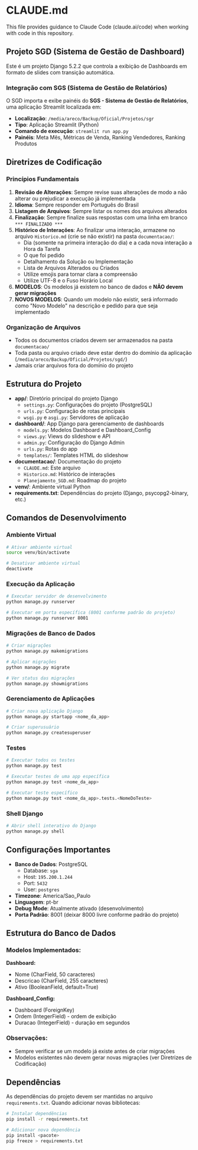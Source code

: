 # CLAUDE.md

This file provides guidance to Claude Code (claude.ai/code) when working with code in this repository.

## Projeto SGD (Sistema de Gestão de Dashboard)

Este é um projeto Django 5.2.2 que controla a exibição de Dashboards em formato de slides com transição automática.

### Integração com SGS (Sistema de Gestão de Relatórios)

O SGD importa e exibe painéis do **SGS - Sistema de Gestão de Relatórios**, uma aplicação Streamlit localizada em:
- **Localização**: `/media/areco/Backup/Oficial/Projetos/sgr`
- **Tipo**: Aplicação Streamlit (Python)
- **Comando de execução**: `streamlit run app.py`
- **Painéis**: Meta Mês, Métricas de Venda, Ranking Vendedores, Ranking Produtos

## Diretrizes de Codificação

### Princípios Fundamentais

1. **Revisão de Alterações**: Sempre revise suas alterações de modo a não alterar ou prejudicar a execução já implementada
2. **Idioma**: Sempre responder em Português do Brasil
3. **Listagem de Arquivos**: Sempre listar os nomes dos arquivos alterados
4. **Finalização**: Sempre finalize suas respostas com uma linha em branco `*** FINALIZADO ***`
5. **Histórico de Interações**: Ao finalizar uma interação, armazene no arquivo `Historico.md` (crie se não existir) na pasta `documentacao/`:
   - Dia (somente na primeira interação do dia) e a cada nova interação a Hora da Tarefa
   - O que foi pedido
   - Detalhamento da Solução ou Implementação
   - Lista de Arquivos Alterados ou Criados
   - Utilize emojis para tornar clara a compreensão
   - Utilize UTF-8 e o Fuso Horário Local
6. **MODELOS**: Os modelos já existem no banco de dados e **NÃO devem gerar migrações**
7. **NOVOS MODELOS**: Quando um modelo não existir, será informado como "Novo Modelo" na descrição e pedido para que seja implementado

### Organização de Arquivos

- Todos os documentos criados devem ser armazenados na pasta `documentacao/`
- Toda pasta ou arquivo criado deve estar dentro do domínio da aplicação (`/media/areco/Backup/Oficial/Projetos/sgd/`)
- Jamais criar arquivos fora do domínio do projeto

## Estrutura do Projeto

- **app/**: Diretório principal do projeto Django
  - `settings.py`: Configurações do projeto (PostgreSQL)
  - `urls.py`: Configuração de rotas principais
  - `wsgi.py` e `asgi.py`: Servidores de aplicação
- **dashboard/**: App Django para gerenciamento de dashboards
  - `models.py`: Modelos Dashboard e Dashboard_Config
  - `views.py`: Views do slideshow e API
  - `admin.py`: Configuração do Django Admin
  - `urls.py`: Rotas do app
  - `templates/`: Templates HTML do slideshow
- **documentacao/**: Documentação do projeto
  - `CLAUDE.md`: Este arquivo
  - `Historico.md`: Histórico de interações
  - `Planejamento_SGD.md`: Roadmap do projeto
- **venv/**: Ambiente virtual Python
- **requirements.txt**: Dependências do projeto (Django, psycopg2-binary, etc.)

## Comandos de Desenvolvimento

### Ambiente Virtual
```bash
# Ativar ambiente virtual
source venv/bin/activate

# Desativar ambiente virtual
deactivate
```

### Execução da Aplicação
```bash
# Executar servidor de desenvolvimento
python manage.py runserver

# Executar em porta específica (8001 conforme padrão do projeto)
python manage.py runserver 8001
```

### Migrações de Banco de Dados
```bash
# Criar migrações
python manage.py makemigrations

# Aplicar migrações
python manage.py migrate

# Ver status das migrações
python manage.py showmigrations
```

### Gerenciamento de Aplicações
```bash
# Criar nova aplicação Django
python manage.py startapp <nome_da_app>

# Criar superusuário
python manage.py createsuperuser
```

### Testes
```bash
# Executar todos os testes
python manage.py test

# Executar testes de uma app específica
python manage.py test <nome_da_app>

# Executar teste específico
python manage.py test <nome_da_app>.tests.<NomeDoTeste>
```

### Shell Django
```bash
# Abrir shell interativo do Django
python manage.py shell
```

## Configurações Importantes

- **Banco de Dados**: PostgreSQL
  - Database: `sga`
  - Host: `195.200.1.244`
  - Port: `5432`
  - User: `postgres`
- **Timezone**: America/Sao_Paulo
- **Linguagem**: pt-br
- **Debug Mode**: Atualmente ativado (desenvolvimento)
- **Porta Padrão**: 8001 (deixar 8000 livre conforme padrão do projeto)

## Estrutura do Banco de Dados

### Modelos Implementados:

**Dashboard:**
- Nome (CharField, 50 caracteres)
- Descricao (CharField, 255 caracteres)
- Ativo (BooleanField, default=True)

**Dashboard_Config:**
- Dashboard (ForeignKey)
- Ordem (IntegerField) - ordem de exibição
- Duracao (IntegerField) - duração em segundos

### Observações:
- Sempre verificar se um modelo já existe antes de criar migrações
- Modelos existentes não devem gerar novas migrações (ver Diretrizes de Codificação)

## Dependências

As dependências do projeto devem ser mantidas no arquivo `requirements.txt`. Quando adicionar novas bibliotecas:

```bash
# Instalar dependências
pip install -r requirements.txt

# Adicionar nova dependência
pip install <pacote>
pip freeze > requirements.txt
```

